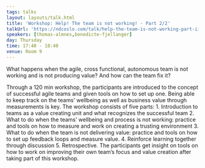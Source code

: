 ```yaml
---
tags: talks
layout: layouts/talk.html
title: 'Workshop: Help! The team is not working! - Part 2/2'
talkUrl: 'https://ndcoslo.com/talk/help-the-team-is-not-working-part-ii/'
speakers: [thomas-almnes,benedicte-fjellanger]
day: Thursday
time: 17:40 - 18:40
venue: Room 9
---
```

What happens when the agile, cross functional, autonomous team is not working and is not producing value? And how can the team fix it?

Through a 120 min workshop, the participants are introduced to the concept of successful agile teams and given tools on how to set up one. Being able to keep track on the teams’ wellbeing as well as business value through measurements is key. The workshop consists of five parts: 1. Introduction to teams as a value creating unit and what recognizes the successful team 2. What to do when the teams’ wellbeing and process is not working: practice and tools on how to measure and work on creating a trusting environment 3. What to do when the team is not delivering value: practice and tools on how to set up feedback loops and measure value. 4. Reinforce learning together through discussion 5. Retrospective.
The participants get insight on tools on how to work on improving their own team’s focus and value creation after taking part of this workshop.
